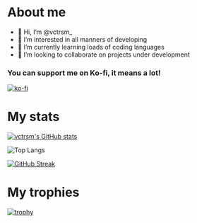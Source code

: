 # About me

- 👋 Hi, I’m @vctrsm_
- 👀 I’m interested in all manners of developing
- 🌱 I’m currently learning loads of coding languages
- 💞️ I’m looking to collaborate on projects under development

### You can support me on Ko-fi, it means a lot!

[![ko-fi](https://ko-fi.com/img/githubbutton_sm.svg)](https://ko-fi.com/J3J1BZU1Q)

# My stats

[![vctrsm's GitHub stats](https://github-readme-stats.vercel.app/api?username=vctrsm&show_icons=true&theme=tokyonight&hide_border=true)](https://github.com/vctrsm)

![Top Langs](https://github-readme-stats.vercel.app/api/top-langs/?username=vctrsm&show_icons=true&theme=tokyonight&hide_border=true)

[![GitHub Streak](http://github-readme-streak-stats.herokuapp.com?user=vctrsm&theme=tokyonight&hide_border=true&date_format=M%20j%5B%2C%20Y%5D)](https://git.io/streak-stats)

# My trophies

[![trophy](https://github-profile-trophy.vercel.app/?username=vctrsm&theme=tokyonight&hide_border=true)](https://github.com/ryo-ma/github-profile-trophy)

<!---
N0xDev/N0xDev is a ✨ special ✨ repository because its `README.md` (this file) appears on your GitHub profile.
You can click the Preview link to take a look at your changes.
--->
